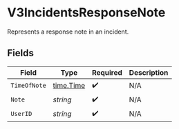 # V3IncidentsResponseNote

Represents a response note in an incident.


## Fields

| Field                                     | Type                                      | Required                                  | Description                               |
| ----------------------------------------- | ----------------------------------------- | ----------------------------------------- | ----------------------------------------- |
| `TimeOfNote`                              | [time.Time](https://pkg.go.dev/time#Time) | :heavy_check_mark:                        | N/A                                       |
| `Note`                                    | *string*                                  | :heavy_check_mark:                        | N/A                                       |
| `UserID`                                  | *string*                                  | :heavy_check_mark:                        | N/A                                       |
